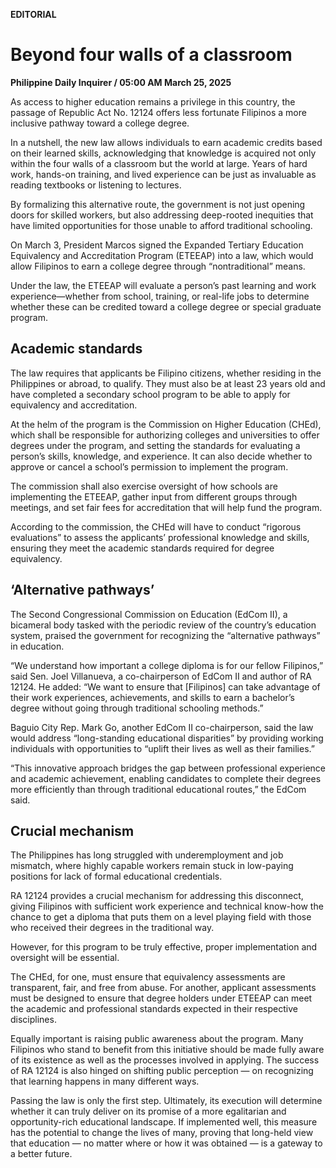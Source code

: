 **EDITORIAL**

# Beyond four walls of a classroom

****Philippine Daily Inquirer / 05:00 AM March 25, 2025****







As access to higher education remains a privilege in this country, the passage of Republic Act No. 12124 offers less fortunate Filipinos a more inclusive pathway toward a college degree.

In a nutshell, the new law allows individuals to earn academic credits based on their learned skills, acknowledging that knowledge is acquired not only within the four walls of a classroom but the world at large. Years of hard work, hands-on training, and lived experience can be just as invaluable as reading textbooks or listening to lectures.

By formalizing this alternative route, the government is not just opening doors for skilled workers, but also addressing deep-rooted inequities that have limited opportunities for those unable to afford traditional schooling.

On March 3, President Marcos signed the Expanded Tertiary Education Equivalency and Accreditation Program (ETEEAP) into a law, which would allow Filipinos to earn a college degree through “nontraditional” means.

Under the law, the ETEEAP will evaluate a person’s past learning and work experience—whether from school, training, or real-life jobs to determine whether these can be credited toward a college degree or special graduate program.

## Academic standards

The law requires that applicants be Filipino citizens, whether residing in the Philippines or abroad, to qualify. They must also be at least 23 years old and have completed a secondary school program to be able to apply for equivalency and accreditation.

At the helm of the program is the Commission on Higher Education (CHEd), which shall be responsible for authorizing colleges and universities to offer degrees under the program, and setting the standards for evaluating a person’s skills, knowledge, and experience. It can also decide whether to approve or cancel a school’s permission to implement the program.

The commission shall also exercise oversight of how schools are implementing the ETEEAP, gather input from different groups through meetings, and set fair fees for accreditation that will help fund the program.

According to the commission, the CHEd will have to conduct “rigorous evaluations” to assess the applicants’ professional knowledge and skills, ensuring they meet the academic standards required for degree equivalency.

## ‘Alternative pathways’

The Second Congressional Commission on Education (EdCom II), a bicameral body tasked with the periodic review of the country’s education system, praised the government for recognizing the “alternative pathways” in education.

“We understand how important a college diploma is for our fellow Filipinos,” said Sen. Joel Villanueva, a co-chairperson of EdCom II and author of RA 12124. He added: “We want to ensure that [Filipinos] can take advantage of their work experiences, achievements, and skills to earn a bachelor’s degree without going through traditional schooling methods.”

Baguio City Rep. Mark Go, another EdCom II co-chairperson, said the law would address “long-standing educational disparities” by providing working individuals with opportunities to “uplift their lives as well as their families.”

“This innovative approach bridges the gap between professional experience and academic achievement, enabling candidates to complete their degrees more efficiently than through traditional educational routes,” the EdCom said.

## Crucial mechanism

The Philippines has long struggled with underemployment and job mismatch, where highly capable workers remain stuck in low-paying positions for lack of formal educational credentials.

RA 12124 provides a crucial mechanism for addressing this disconnect, giving Filipinos with sufficient work experience and technical know-how the chance to get a diploma that puts them on a level playing field with those who received their degrees in the traditional way.

However, for this program to be truly effective, proper implementation and oversight will be essential.

The CHEd, for one, must ensure that equivalency assessments are transparent, fair, and free from abuse. For another, applicant assessments must be designed to ensure that degree holders under ETEEAP can meet the academic and professional standards expected in their respective disciplines.

Equally important is raising public awareness about the program. Many Filipinos who stand to benefit from this initiative should be made fully aware of its existence as well as the processes involved in applying. The success of RA 12124 is also hinged on shifting public perception — on recognizing that learning happens in many different ways.

Passing the law is only the first step. Ultimately, its execution will determine whether it can truly deliver on its promise of a more egalitarian and opportunity-rich educational landscape. If implemented well, this measure has the potential to change the lives of many, proving that long-held view that education — no matter where or how it was obtained — is a gateway to a better future.